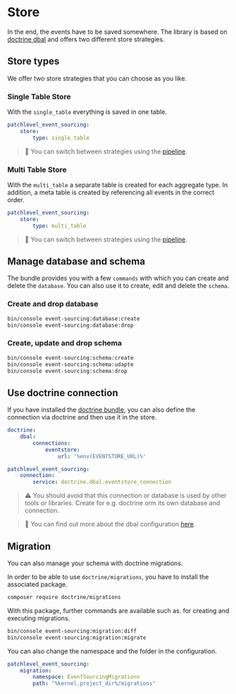 # Store

In the end, the events have to be saved somewhere.
The library is based on [doctrine dbal](https://www.doctrine-project.org/projects/dbal.html)
and offers two different store strategies.

## Store types

We offer two store strategies that you can choose as you like.

### Single Table Store

With the `single_table` everything is saved in one table.

```yaml
patchlevel_event_sourcing:
    store:
        type: single_table
```

> :book: You can switch between strategies using the [pipeline](./pipeline.md).

### Multi Table Store

With the `multi_table` a separate table is created for each aggregate type.
In addition, a meta table is created by referencing all events in the correct order.

```yaml
patchlevel_event_sourcing:
    store:
        type: multi_table
```

> :book: You can switch between strategies using the [pipeline](./pipeline.md).

## Manage database and schema

The bundle provides you with a few `commands` with which you can create and delete the `database`. 
You can also use it to create, edit and delete the `schema`.

### Create and drop database

```bash
bin/console event-sourcing:database:create
bin/console event-sourcing:database:drop
```

### Create, update and drop schema

```bash
bin/console event-sourcing:schema:create
bin/console event-sourcing:schema:udapte
bin/console event-sourcing:schema:drop
```

## Use doctrine connection

If you have installed the [doctrine bundle](https://github.com/doctrine/DoctrineBundle), 
you can also define the connection via doctrine and then use it in the store.

```yaml
doctrine:
    dbal:
        connections:
            eventstore:
                url: '%env(EVENTSTORE_URL)%'

patchlevel_event_sourcing:
    connection:
        service: doctrine.dbal.eventstore_connection
```

> :warning: You should avoid that this connection or database is used by other tools or libraries. 
> Create for e.g. doctrine orm its own database and connection.

> :book: You can find out more about the dbal configuration 
> [here](https://symfony.com/bundles/DoctrineBundle/current/configuration.html).

## Migration

You can also manage your schema with doctrine migrations.

In order to be able to use `doctrine/migrations`,
you have to install the associated package.

```bash
composer require doctrine/migrations
```

With this package, further commands are available such as. 
for creating and executing migrations.

```bash
bin/console event-sourcing:migration:diff
bin/console event-sourcing:migration:migrate
```

You can also change the namespace and the folder in the configuration.

```yaml
patchlevel_event_sourcing:
    migration:
        namespace: EventSourcingMigrations
        path: "%kernel.project_dir%/migrations"
```
